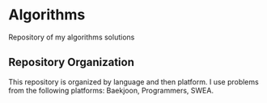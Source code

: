 # Algorithms

Repository of my algorithms solutions

## Repository Organization

This repository is organized by language and then platform. 
I use problems from the following platforms: Baekjoon, Programmers, SWEA. 
